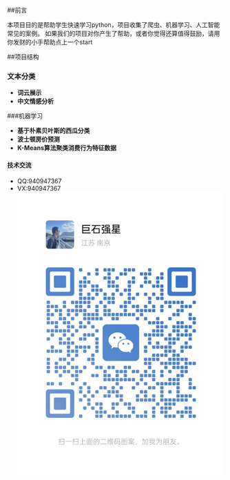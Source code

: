 ##前言

本项目目的是帮助学生快速学习python，项目收集了爬虫、机器学习、人工智能常见的案例。
如果我们的项目对你产生了帮助，或者你觉得还算值得鼓励，请用你发财的小手帮助点上一个start

##项目结构
### 文本分类
- **词云展示**
- **中文情感分析**

###机器学习
- **基于朴素贝叶斯的西瓜分类**
- **波士顿房价预测**
- **K-Means算法聚类消费行为特征数据**



#### 技术交流
- QQ:940947367
- VX:940947367
![Alt Text](images/vx.jpg)
